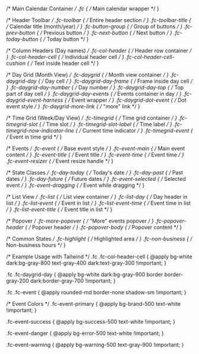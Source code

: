 /* Main Calendar Container */
.fc {
  /* Main calendar wrapper */
}

/* Header Toolbar */
.fc-toolbar {
  /* Entire header section */
}
.fc-toolbar-title {
  /* Calendar title (month/year) */
}
.fc-button-group {
  /* Group of buttons */
}
.fc-prev-button {
  /* Previous button */
}
.fc-next-button {
  /* Next button */
}
.fc-today-button {
  /* Today button */
}

/* Column Headers (Day names) */
.fc-col-header {
  /* Header row container */
}
.fc-col-header-cell {
  /* Individual header cell */
}
.fc-col-header-cell-cushion {
  /* Text inside header cell */
}

/* Day Grid (Month View) */
.fc-daygrid {
  /* Month view container */
}
.fc-daygrid-day {
  /* Day cell */
}
.fc-daygrid-day-frame {
  /* Frame inside day cell */
}
.fc-daygrid-day-number {
  /* Day number */
}
.fc-daygrid-day-top {
  /* Top part of day cell */
}
.fc-daygrid-day-events {
  /* Events container in day */
}
.fc-daygrid-event-harness {
  /* Event wrapper */
}
.fc-daygrid-dot-event {
  /* Dot event style */
}
.fc-daygrid-more-link {
  /* "more" link */
}

/* Time Grid (Week/Day View) */
.fc-timegrid {
  /* Time grid container */
}
.fc-timegrid-slot {
  /* Time slot */
}
.fc-timegrid-slot-label {
  /* Time label */
}
.fc-timegrid-now-indicator-line {
  /* Current time indicator */
}
.fc-timegrid-event {
  /* Event in time grid */
}

/* Events */
.fc-event {
  /* Base event style */
}
.fc-event-main {
  /* Main event content */
}
.fc-event-title {
  /* Event title */
}
.fc-event-time {
  /* Event time */
}
.fc-event-resizer {
  /* Event resize handle */
}

/* State Classes */
.fc-day-today {
  /* Today's date */
}
.fc-day-past {
  /* Past dates */
}
.fc-day-future {
  /* Future dates */
}
.fc-event-selected {
  /* Selected event */
}
.fc-event-dragging {
  /* Event while dragging */
}

/* List View */
.fc-list {
  /* List view container */
}
.fc-list-day {
  /* Day header in list */
}
.fc-list-event {
  /* Event in list */
}
.fc-list-event-time {
  /* Event time in list */
}
.fc-list-event-title {
  /* Event title in list */
}

/* Popover */
.fc-more-popover {
  /* "More" events popover */
}
.fc-popover-header {
  /* Popover header */
}
.fc-popover-body {
  /* Popover content */
}

/* Common States */
.fc-highlight {
  /* Highlighted area */
}
.fc-non-business {
  /* Non-business hours */
}

/* Example Usage with Tailwind */
.fc .fc-col-header-cell {
  @apply bg-white dark:bg-gray-800 text-gray-400 dark:text-gray-300 !important;
}

.fc .fc-daygrid-day {
  @apply bg-white dark:bg-gray-900 border border-gray-200 dark:border-gray-700 !important;
}

.fc .fc-event {
  @apply rounded-md border-none shadow-sm !important;
}

/* Event Colors */
.fc-event-primary {
  @apply bg-brand-500 text-white !important;
}

.fc-event-success {
  @apply bg-success-500 text-white !important;
}

.fc-event-danger {
  @apply bg-error-500 text-white !important;
}

.fc-event-warning {
  @apply bg-warning-500 text-gray-900 !important;
}